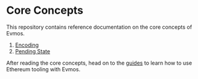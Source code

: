 <!--
order: false
parent:
  order: 4
-->

# Core Concepts

This repository contains reference documentation on the core concepts of Evmos.

1. [Encoding](./encoding.md)
2. [Pending State](./pending_state.md)

After reading the core concepts, head on to the [guides](../guides/README.md) to learn how to use Ethereum tooling with Evmos.
